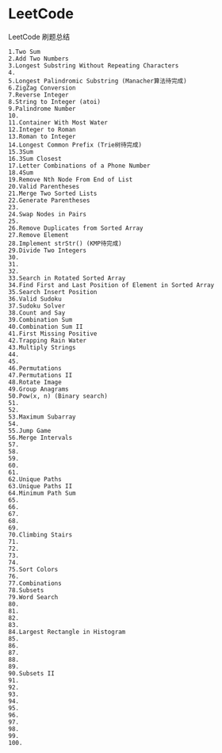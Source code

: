 # LeetCode
LeetCode 刷题总结

    1.Two Sum
    2.Add Two Numbers
    3.Longest Substring Without Repeating Characters
    4.
    5.Longest Palindromic Substring (Manacher算法待完成)
    6.ZigZag Conversion
    7.Reverse Integer
    8.String to Integer (atoi)
    9.Palindrome Number
    10.
    11.Container With Most Water
    12.Integer to Roman
    13.Roman to Integer
    14.Longest Common Prefix (Trie树待完成)
    15.3Sum
    16.3Sum Closest
    17.Letter Combinations of a Phone Number
    18.4Sum
    19.Remove Nth Node From End of List
    20.Valid Parentheses
    21.Merge Two Sorted Lists
    22.Generate Parentheses
    23.
    24.Swap Nodes in Pairs
    25.
    26.Remove Duplicates from Sorted Array
    27.Remove Element
    28.Implement strStr() (KMP待完成)
    29.Divide Two Integers
    30.
    31.
    32.
    33.Search in Rotated Sorted Array
    34.Find First and Last Position of Element in Sorted Array
    35.Search Insert Position
    36.Valid Sudoku
    37.Sudoku Solver
    38.Count and Say
    39.Combination Sum
    40.Combination Sum II
    41.First Missing Positive
    42.Trapping Rain Water
    43.Multiply Strings
    44.
    45.
    46.Permutations
    47.Permutations II
    48.Rotate Image
    49.Group Anagrams
    50.Pow(x, n) (Binary search)
    51.
    52.
    53.Maximum Subarray
    54.
    55.Jump Game
    56.Merge Intervals
    57.
    58.
    59.
    60.
    61.
    62.Unique Paths
    63.Unique Paths II
    64.Minimum Path Sum
    65.
    66.
    67.
    68.
    69.
    70.Climbing Stairs
    71.
    72.
    73.
    74.
    75.Sort Colors
    76.
    77.Combinations
    78.Subsets
    79.Word Search
    80.
    81.
    82.
    83.
    84.Largest Rectangle in Histogram
    85.
    86.
    87.
    88.
    89.
    90.Subsets II
    91.
    92.
    93.
    94.
    95.
    96.
    97.
    98.
    99.
    100.
